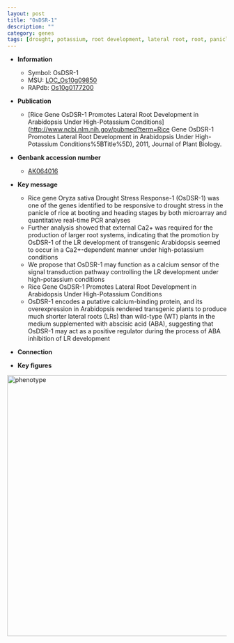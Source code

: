 ```yaml
---
layout: post
title: "OsDSR-1"
description: ""
category: genes
tags: [drought, potassium, root development, lateral root, root, panicle,  ABA ]
---
```


* **Information**  
    + Symbol: OsDSR-1  
    + MSU: [LOC_Os10g09850](http://rice.plantbiology.msu.edu/cgi-bin/ORF_infopage.cgi?orf=LOC_Os10g09850)  
    + RAPdb: [Os10g0177200](http://rapdb.dna.affrc.go.jp/viewer/gbrowse_details/irgsp1?name=Os10g0177200)  

* **Publication**  
    + [Rice Gene OsDSR-1 Promotes Lateral Root Development in Arabidopsis Under High-Potassium Conditions](http://www.ncbi.nlm.nih.gov/pubmed?term=Rice Gene OsDSR-1 Promotes Lateral Root Development in Arabidopsis Under High-Potassium Conditions%5BTitle%5D), 2011, Journal of Plant Biology.

* **Genbank accession number**  
    + [AK064016](http://www.ncbi.nlm.nih.gov/nuccore/AK064016)

* **Key message**  
    + Rice gene Oryza sativa Drought Stress Response-1 (OsDSR-1) was one of the genes identified to be responsive to drought stress in the panicle of rice at booting and heading stages by both microarray and quantitative real-time PCR analyses
    + Further analysis showed that external Ca2+ was required for the production of larger root systems, indicating that the promotion by OsDSR-1 of the LR development of transgenic Arabidopsis seemed to occur in a Ca2+-dependent manner under high-potassium conditions
    + We propose that OsDSR-1 may function as a calcium sensor of the signal transduction pathway controlling the LR development under high-potassium conditions
    + Rice Gene OsDSR-1 Promotes Lateral Root Development in Arabidopsis Under High-Potassium Conditions
    + OsDSR-1 encodes a putative calcium-binding protein, and its overexpression in Arabidopsis rendered transgenic plants to produce much shorter lateral roots (LRs) than wild-type (WT) plants in the medium supplemented with abscisic acid (ABA), suggesting that OsDSR-1 may act as a positive regulator during the process of ABA inhibition of LR development

* **Connection**  

* **Key figures**  
<img src="http://funRiceGenes.github.io/images/OsDSR-1.pheno.png" alt="phenotype"  style="width: 600px;"/>



